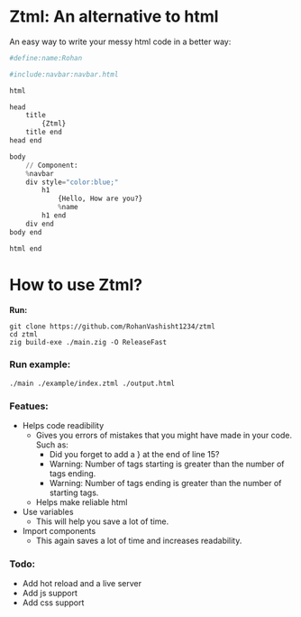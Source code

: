 # Ztml: An alternative to html

An easy way to write your messy html code in a better way:

```python
#define:name:Rohan

#include:navbar:navbar.html

html

head
    title
        {Ztml}
    title end
head end

body
    // Component:
    %navbar
    div style="color:blue;"
        h1
            {Hello, How are you?}
            %name
        h1 end
    div end
body end

html end
```

# How to use Ztml?
**Run:**
```shell
git clone https://github.com/RohanVashisht1234/ztml
cd ztml
zig build-exe ./main.zig -O ReleaseFast  
```
### Run example:

```shell
./main ./example/index.ztml ./output.html
```

### Featues:

- Helps code readibility
    - Gives you errors of mistakes that you might have made in your code. Such as:
      - Did you forget to add a } at the end of line 15?
      - Warning: Number of tags starting is greater than the number of tags ending.
      - Warning: Number of tags ending is greater than the number of starting tags.
    - Helps make reliable html
- Use variables
    - This will help you save a lot of time.
- Import components
    - This again saves a lot of time and increases readability.


### Todo:
- Add hot reload and a live server
- Add js support
- Add css support
